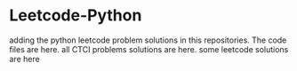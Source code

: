 # Leetcode-Python
adding the python leetcode problem solutions in this repositories. 
The code files are here.
all CTCI problems solutions are here.
some leetcode solutions are here













































































































































































































































































































































































































































































































































































































































































































































































































































































































































































































































































































































